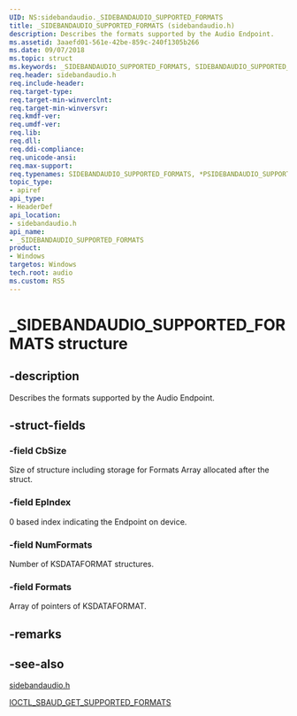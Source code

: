 ```yaml
---
UID: NS:sidebandaudio._SIDEBANDAUDIO_SUPPORTED_FORMATS
title: _SIDEBANDAUDIO_SUPPORTED_FORMATS (sidebandaudio.h)
description: Describes the formats supported by the Audio Endpoint.
ms.assetid: 3aaefd01-561e-42be-859c-240f1305b266
ms.date: 09/07/2018
ms.topic: struct
ms.keywords: _SIDEBANDAUDIO_SUPPORTED_FORMATS, SIDEBANDAUDIO_SUPPORTED_FORMATS, *PSIDEBANDAUDIO_SUPPORTED_FORMATS, 
req.header: sidebandaudio.h
req.include-header:
req.target-type:
req.target-min-winverclnt:
req.target-min-winversvr:
req.kmdf-ver:
req.umdf-ver:
req.lib:
req.dll:
req.ddi-compliance:
req.unicode-ansi:
req.max-support:
req.typenames: SIDEBANDAUDIO_SUPPORTED_FORMATS, *PSIDEBANDAUDIO_SUPPORTED_FORMATS
topic_type: 
- apiref
api_type: 
- HeaderDef
api_location: 
- sidebandaudio.h
api_name: 
- _SIDEBANDAUDIO_SUPPORTED_FORMATS
product:
- Windows
targetos: Windows
tech.root: audio
ms.custom: RS5
---
```


# _SIDEBANDAUDIO_SUPPORTED_FORMATS structure

## -description
Describes the formats supported by the Audio Endpoint.

## -struct-fields

### -field CbSize
Size of structure including storage for Formats Array allocated after the struct.
 
### -field EpIndex
 0 based index indicating the Endpoint on device.
 
### -field NumFormats
Number of KSDATAFORMAT structures.
 
### -field Formats
Array of pointers of KSDATAFORMAT.

## -remarks

## -see-also
[sidebandaudio.h](index.md)

[IOCTL_SBAUD_GET_SUPPORTED_FORMATS](https://docs.microsoft.com/windows-hardware/drivers/ddi/content/sidebandaudio/ni-sidebandaudio-ioctl_sbaud_get_supported_formats)
